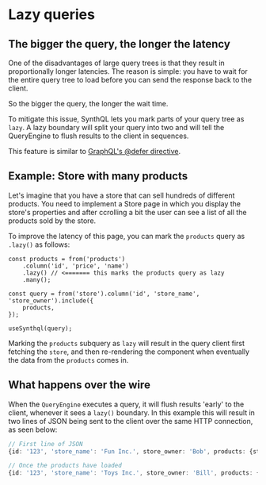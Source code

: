 # Lazy queries

## The bigger the query, the longer the latency

One of the disadvantages of large query trees is that they result in proportionally longer latencies. The reason is simple: you have to wait for the entire query tree to load before you can send the response back to the client.

So the bigger the query, the longer the wait time.

To mitigate this issue, SynthQL lets you mark parts of your query tree as `lazy`. A lazy boundary will split your query into two and will tell the QueryEngine to flush results to the client in sequences.

This feature is similar to [GraphQL's @defer directive](https://graphql.org/blog/2020-12-08-improving-latency-with-defer-and-stream-directives/).

## Example: Store with many products

Let's imagine that you have a store that can sell hundreds of different products. You need to implement a Store page in which you display the store's properties and after ccrolling a bit the user can see a list of all the products sold by the store.

To improve the latency of this page, you can mark the `products` query as `.lazy()` as follows:

```tsx
const products = from('products')
    .column('id', 'price', 'name')
    .lazy() // <======= this marks the products query as lazy
    .many();

const query = from('store').column('id', 'store_name', 'store_owner').include({
    products,
});

useSynthql(query);
```

Marking the `products` subquery as `lazy` will result in the query client first fetching the `store`, and then re-rendering the component when eventually the data from the `products` comes in.

## What happens over the wire

When the `QueryEngine` executes a query, it will flush results 'early' to the client, whenever it sees a `lazy()` boundary. In this example this will result in two lines of JSON being sent to the client over the same HTTP connection, as seen below:

```ts
// First line of JSON
{id: '123', 'store_name': 'Fun Inc.', store_owner: 'Bob', products: {status:'pending'}}

// Once the products have loaded
{id: '123', 'store_name': 'Toys Inc.', store_owner: 'Bill', products: {status:'done', data: [...]}}
```

